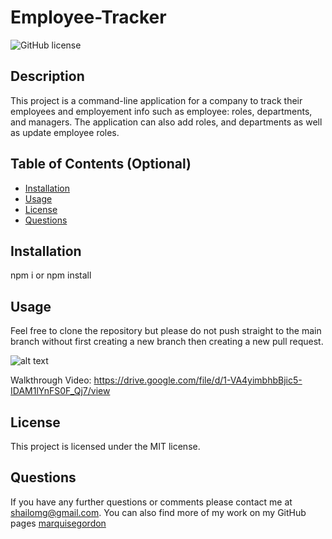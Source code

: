 # Employee-Tracker
![GitHub license](https://img.shields.io/badge/license-MIT-red)

## Description

This project is a command-line application for a company to track their employees and employement info such as employee: roles, departments, and managers. The application can also add roles, and departments as well as update employee roles.

## Table of Contents (Optional)

- [Installation](#installation)
- [Usage](#usage)
- [License](#license)
- [Questions](#questions)

## Installation

npm i or npm install

## Usage

Feel free to clone the repository but please do not push straight to the main branch without first creating a new branch then creating a new pull request.

![alt text](./assets/Employee-Tracker.gif)

Walkthrough Video: https://drive.google.com/file/d/1-VA4yimbhbBjic5-IDAM1lYnFS0F_Qj7/view

## License

This project is licensed under the MIT license.

## Questions

If you have any further questions or comments please contact me at shailomg@gmail.com. You can also find more of my work on my GitHub pages [marquisegordon](https://github.com/marquisegordon)